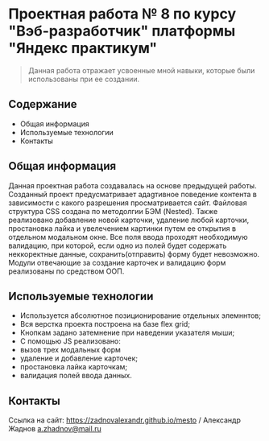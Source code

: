 # Проектная работа № 8 по курсу "Вэб-разработчик" платформы "Яндекс практикум"
> Данная работа отражает усвоенные мной навыки, которые были использованы при ее создании.


## Содержание
* Общая информация
* Используемые технологии
* Контакты


## Общая информация
Данная проектная работа создавалась на основе предыдущей работы. Созданный проект предусматривает адаgтивное поведение контента в зависимости с какого разрешения просматривается сайт. Файловая структура CSS создана по методолгии БЭМ (Nested). Также реализовано добавление новой карточки, удаление любой карточки, простановка лайка и увелечением картинки путем ее открытия в отдельном модальном окне. Все поля ввода проходят необходимую валидацию, при которой, если одно из полей будет содержать неккоректные данные, сохранить(отправить) форму будет невозможно. Модули отвечающие за создание карточек и валидацию форм реализованы по средством ООП.


## Используемые технологии
- Используется абсолютное позиционирование отдельных элемннтов;
- Вся верстка проекта построена на базе flex grid;
- Кнопкам задано затемнение при наведении указателя мыши;
- С помощью JS реализовано: 
- вызов трех модальных форм
- удаление и добавление карточек;
- простановка лайка карточкам;
- валидация полей ввода данных.


## Контакты
Ссылка на сайт:  https://zadnovalexandr.github.io/mesto /
Александр Жаднов a.zhadnov@mail.ru
